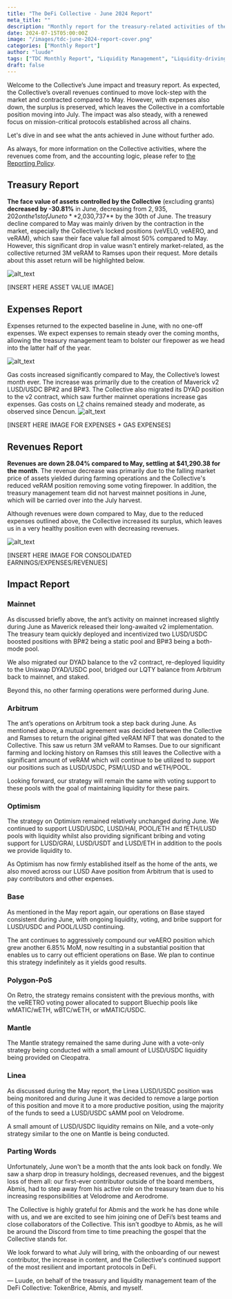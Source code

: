 ```yaml
---
title: "The DeFi Collective - June 2024 Report"
meta_title: ""
description: "Monthly report for the treasury-related activities of the Collective in June, where despite the sizable market contraction, surplus is preserved."
date: 2024-07-15T05:00:00Z
image: "/images/tdc-june-2024-report-cover.png"
categories: ["Monthly Report"]
author: "luude"
tags: ["TDC Monthly Report", "Liquidity Management", "Liquidity-driving Tokens", "Collective"]
draft: false
---
```


Welcome to the Collective’s June impact and treasury report. As expected, the Collective’s overall revenues continued to move lock-step with the market and contracted compared to May. However, with expenses also down, the surplus is preserved, which leaves the Collective in a comfortable position moving into July. The impact was also steady, with a renewed focus on mission-critical protocols established across all chains.

Let's dive in and see what the ants achieved in June without further ado.

As always, for more information on the Collective activities, where the revenues come from, and the accounting logic, please refer to [the Reporting Policy](https://deficollective.org/reporting-policy/).


## Treasury Report

**The face value of assets controlled by the Collective** (excluding grants) **decreased by -30.81%** in June, decreasing from $2,935,202 on the 1st of June to **$2,030,737** by the 30th of June. The treasury decline compared to May was mainly driven by the contraction in the market, especially the Collective’s locked positions (veVELO, veAERO, and veRAM), which saw their face value fall almost 50% compared to May. However, this significant drop in value wasn't entirely market-related, as the collective returned 3M veRAM to Ramses upon their request. More details about this asset return will be highlighted below.


![alt_text](images/image1.png "image_tooltip")


[INSERT HERE ASSET VALUE IMAGE] 


## Expenses Report

Expenses returned to the expected baseline in June, with no one-off expenses. We expect expenses to remain steady over the coming months, allowing the treasury management team to bolster our firepower as we head into the latter half of the year.


![alt_text](images/image2.png "image_tooltip")


Gas costs increased significantly compared to May, the Collective’s lowest month ever. The increase was primarily due to the creation of Maverick v2 LUSD/USDC BP#2 and BP#3. The Collective also migrated its DYAD position to the v2 contract, which saw further mainnet operations increase gas expenses. Gas costs on L2 chains remained steady and moderate, as observed since Dencun.
![alt_text](images/image3.png "image_tooltip")


[INSERT HERE IMAGE FOR EXPENSES +  GAS EXPENSES]


## Revenues Report

**Revenues are down 28.04% compared to May, settling at $41,290.38 for the month**. The revenue decrease was primarily due to the falling market price of assets yielded during farming operations and the Collective's reduced veRAM position removing some voting firepower. In addition, the treasury management team did not harvest mainnet positions in June, which will be carried over into the July harvest.

Although revenues were down compared to May, due to the reduced expenses outlined above, the Collective increased its surplus, which leaves us in a very healthy position even with decreasing revenues. 


![alt_text](images/image4.png "image_tooltip")


[INSERT HERE IMAGE FOR CONSOLIDATED EARNINGS/EXPENSES/REVENUES]


## Impact Report


### Mainnet

As discussed briefly above, the ant’s activity on mainnet increased slightly during June as Maverick released their long-awaited v2 implementation. The treasury team quickly deployed and incentivized two LUSD/USDC boosted positions with BP#2 being a static pool and BP#3 being a both-mode pool. 

We also migrated our DYAD balance to the v2 contract, re-deployed liquidity to the Uniswap DYAD/USDC pool, bridged our LQTY balance from Arbitrum back to mainnet, and staked.

Beyond this, no other farming operations were performed during June.


### Arbitrum

The ant’s operations on Arbitrum took a step back during June. As mentioned above, a mutual agreement was decided between the Collective and Ramses to return the original gifted veRAM NFT that was donated to the Collective. This saw us return 3M veRAM to Ramses. Due to our significant farming and locking history on Ramses this still leaves the Collective with a significant amount of veRAM which will continue to be utilized to support our positions such as LUSD/USDC, PSM/LUSD and wETH/POOL.

Looking forward, our strategy will remain the same with voting support to these pools with the goal of maintaining liquidity for these pairs.


### Optimism

The strategy on Optimism remained relatively unchanged during June. We continued to support LUSD/USDC, LUSD/HAI, POOL/ETH and fETH/LUSD pools with liquidity whilst also providing significant bribing and voting support for LUSD/GRAI, LUSD/USDT and LUSD/ETH in addition to the pools we provide liquidity to.

As Optimism has now firmly established itself as the home of the ants, we also moved across our LUSD Aave position from Arbitrum that is used to pay contributors and other expenses.


### Base

As mentioned in the May report again, our operations on Base stayed consistent during June, with ongoing liquidity, voting, and bribe support for LUSD/USDC and POOL/LUSD continuing.

The ant continues to aggressively compound our veAERO position which grew another 6.85% MoM, now resulting in a substantial position that enables us to carry out efficient operations on Base. We plan to continue this strategy indefinitely as it yields good results.


### Polygon-PoS

On Retro, the strategy remains consistent with the previous months, with the veRETRO voting power allocated to support Bluechip pools like wMATIC/wETH, wBTC/wETH, or wMATIC/USDC.


### Mantle

The Mantle strategy remained the same during June with a vote-only strategy being conducted with a small amount of LUSD/USDC liquidity being provided on Cleopatra.


### Linea

As discussed during the May report, the Linea LUSD/USDC position was being monitored and during June it was decided to remove a large portion of this position and move it to a more productive position, using the majority of the funds to seed a LUSD/USDC sAMM pool on Velodrome.

A small amount of LUSD/USDC liquidity remains on Nile, and a vote-only strategy similar to the one on Mantle is being conducted.


### Parting Words

Unfortunately, June won't be a month that the ants look back on fondly. We saw a sharp drop in treasury holdings, decreased revenues, and the biggest loss of them all: our first-ever contributor outside of the board members, Abmis, had to step away from his active role on the treasury team due to his increasing responsibilities at Velodrome and Aerodrome.

The Collective is highly grateful for Abmis and the work he has done while with us, and we are excited to see him joining one of DeFi’s best teams and close collaborators of the Collective. This isn't goodbye to Abmis, as he will be around the Discord from time to time preaching the gospel that the Collective stands for.

We look forward to what July will bring, with the onboarding of our newest contributor, the increase in content, and the Collective's continued support of the most resilient and important protocols in DeFi.

— Luude, on behalf of the treasury and liquidity management team of the DeFi Collective: TokenBrice, Abmis, and myself. 